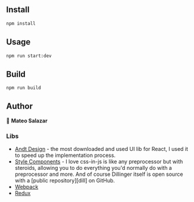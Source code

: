 ## Install

```sh
npm install
```

## Usage

```sh
npm run start:dev
```

## Build

```sh
npm run build
```

## Author

👤 **Mateo Salazar**

### Libs

* [Andt Design](https://ant.design/components/overview/)  - the most downloaded and used UI lib for React, I used it to speed up the implementation process.
* [Style Components](https://styled-components.com/)  - I love css-in-js is like any preprocessor but with steroids, allowing you to do everything you'd normally do with a preprocessor and more.
And of course Dillinger itself is open source with a [public repository][dill]
 on GitHub.
* [Webpack](https://webpack.js.org/)
* [Redux](https://redux.js.org/)